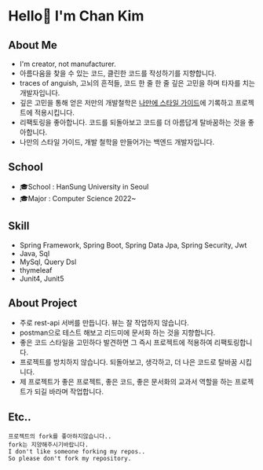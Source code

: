 # Hello👋 I'm Chan Kim

## About Me
* I'm creator, not manufacturer.
* 아름다움을 찾을 수 있는 코드, 클린한 코드를 작성하기를 지향합니다.
* traces of anguish, 고뇌의 흔적들, 코드 한 줄 한 줄 깊은 고민을 하며 타자를 치는 개발자입니다.
* 깊은 고민을 통해 얻은 저만의 개발철학은 [나만에 스타일 가이드](https://github.com/liveforone/study/tree/main/%5B%EB%82%98%EB%A7%8C%EC%9D%98%20%EC%8A%A4%ED%83%80%EC%9D%BC%20%EA%B0%80%EC%9D%B4%EB%93%9C%5D)에 기록하고 프로젝트에 적용시킵니다.
* 리팩토링을 좋아합니다. 코드를 되돌아보고 코드를 더 아름답게 탈바꿈하는 것을 좋아합니다. 
* 나만의 스타일 가이드, 개발 철학을 만들어가는 백엔드 개발자입니다.

## School
* 🎓School : HanSung University in Seoul
* 🎓Major : Computer Science 2022~
## Skill
* Spring Framework, Spring Boot, Spring Data Jpa, Spring Security, Jwt
* Java, Sql
* MySql, Query Dsl
* thymeleaf
* Junit4, Junit5
## About Project
* 주로 rest-api 서버를 만듭니다. 뷰는 잘 작업하지 않습니다.
* postman으로 테스트 해보고 리드미에 문서화 하는 것을 지향합니다.
* 좋은 코드 스타일을 고민하다 발견하면 그 즉시 프로젝트에 적용하여 리팩토링합니다.
* 프로젝트를 방치하지 않습니다. 되돌아보고, 생각하고, 더 나은 코드로 탈바꿈 시킵니다.
* 제 프로젝트가 좋은 프로젝트, 좋은 코드, 좋은 문서화의 교과서 역할을 하는 프로젝트가 되길 바라며 작업합니다.
## Etc..
```
프로젝트의 fork를 좋아하지않습니다..
fork는 지양해주시기바랍니다.
I don't like someone forking my repos..
So please don't fork my repository.
```


<!--
**liveforone/liveforone** is a ✨ _special_ ✨ repository because its `README.md` (this file) appears on your GitHub profile.

Here are some ideas to get you started:

- 🔭 I’m currently working on ...
- 🌱 I’m currently learning ...
- 👯 I’m looking to collaborate on ...
- 🤔 I’m looking for help with ...
- 💬 Ask me about ...
- 📫 How to reach me: ...
- 😄 Pronouns: ...
- ⚡ Fun fact: ...
-->

